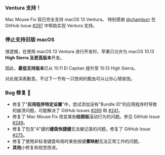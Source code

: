 ### Ventura 支持！
Mac Mouse Fix 现已完全支持 macOS 13 Ventura。
特别感谢 [@chamburr](https://github.com/chamburr) 在 GitHub Issue [#297](https://github.com/noah-nuebling/mac-mouse-fix/issues/297) 中帮助实现 Ventura 支持。

### 停止支持旧版 macOS

很遗憾，在使用 macOS 13 Ventura 进行开发时，苹果只允许为 macOS 10.13 **High Sierra 及更高版本**开发。

因此，**最低支持版本**已从 10.11 El Capitan 提升至 10.13 High Sierra。

对此我深表歉意。不过下一节有一只悠闲的瓢虫可以让你心情愉悦。

### Bug 修复 🐞
- 修复了"**应用程序特定设置**"中，尝试添加没有"Bundle ID"的应用程序时导致的崩溃问题。可能解决了 GitHub Issues [#289](https://github.com/noah-nuebling/mac-mouse-fix/issues/289) 和 [#241](https://github.com/noah-nuebling/mac-mouse-fix/issues/241)。
- 修复了 Mac Mouse Fix 改变某些**绘图板**滚动行为的问题。参见 GitHub Issue [#249](https://github.com/noah-nuebling/mac-mouse-fix/issues/249)。
- 修复了包含"A"键的**键盘快捷键**无法被记录的问题。修复了 GitHub Issue [#275](https://github.com/noah-nuebling/mac-mouse-fix/issues/275)。
- 修复了使用非标准键盘布局时某些按键**重映射**无法正常工作的问题。
- **其他**小修复和视觉改进。